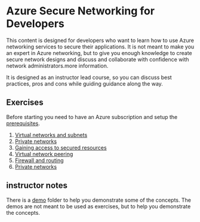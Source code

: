 # Azure Secure Networking for Developers

This content is designed for developers who want to learn how to use Azure networking services to secure their applications. It is not meant to make you an expert in Azure networking, but to give you enough knowledge to create secure network designs and discuss and collaborate with confidence with network administrators.more information.

It is designed as an instructor lead course, so you can discuss best practices, pros and cons while guiding guidance along the way.

## Exercises

Before starting you need to have an Azure subscription and setup the [prerequisites](./exercises/instructions/0-prerequisites.md).

1. [Virtual networks and subnets](./exercises/instructions/1-vnets.md)
1. [Private networks](./exercises/instructions/2-private-network.md)
1. [Gaining access to secured resources](./exercises/instructions/3-bastion.md)
1. [Virtual network peering](./exercises/instructions/4-vnet-peerings.md)
1. [Firewall and routing](./exercises/instructions/5-firewall-and-routing.md)
1. [Private networks](./exercises/instructions/6-network-and-application-security.md)

## instructor notes

There is a [demo](./demos/) folder to help you demonstrate some of the concepts. The demos are not meant to be used as exercises, but to help you demonstrate the concepts.
